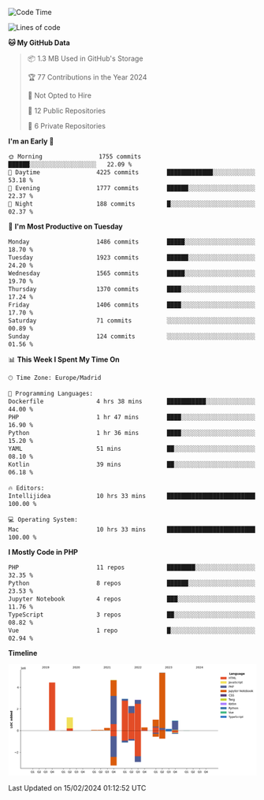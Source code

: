 <!--START_SECTION:waka-->
![Code Time](http://img.shields.io/badge/Code%20Time-43%20hrs%209%20mins-blue)

![Lines of code](https://img.shields.io/badge/From%20Hello%20World%20I%27ve%20Written-26.3%20million%20lines%20of%20code-blue)

**🐱 My GitHub Data** 

> 📦 1.3 MB Used in GitHub's Storage 
 > 
> 🏆 77 Contributions in the Year 2024
 > 
> 🚫 Not Opted to Hire
 > 
> 📜 12 Public Repositories 
 > 
> 🔑 6 Private Repositories 
 > 
**I'm an Early 🐤** 

```text
🌞 Morning                1755 commits        ██████░░░░░░░░░░░░░░░░░░░   22.09 % 
🌆 Daytime                4225 commits        █████████████░░░░░░░░░░░░   53.18 % 
🌃 Evening                1777 commits        ██████░░░░░░░░░░░░░░░░░░░   22.37 % 
🌙 Night                  188 commits         █░░░░░░░░░░░░░░░░░░░░░░░░   02.37 % 
```
📅 **I'm Most Productive on Tuesday** 

```text
Monday                   1486 commits        █████░░░░░░░░░░░░░░░░░░░░   18.70 % 
Tuesday                  1923 commits        ██████░░░░░░░░░░░░░░░░░░░   24.20 % 
Wednesday                1565 commits        █████░░░░░░░░░░░░░░░░░░░░   19.70 % 
Thursday                 1370 commits        ████░░░░░░░░░░░░░░░░░░░░░   17.24 % 
Friday                   1406 commits        ████░░░░░░░░░░░░░░░░░░░░░   17.70 % 
Saturday                 71 commits          ░░░░░░░░░░░░░░░░░░░░░░░░░   00.89 % 
Sunday                   124 commits         ░░░░░░░░░░░░░░░░░░░░░░░░░   01.56 % 
```


📊 **This Week I Spent My Time On** 

```text
🕑︎ Time Zone: Europe/Madrid

💬 Programming Languages: 
Dockerfile               4 hrs 38 mins       ███████████░░░░░░░░░░░░░░   44.00 % 
PHP                      1 hr 47 mins        ████░░░░░░░░░░░░░░░░░░░░░   16.90 % 
Python                   1 hr 36 mins        ████░░░░░░░░░░░░░░░░░░░░░   15.20 % 
YAML                     51 mins             ██░░░░░░░░░░░░░░░░░░░░░░░   08.10 % 
Kotlin                   39 mins             ██░░░░░░░░░░░░░░░░░░░░░░░   06.18 % 

🔥 Editors: 
Intellijidea             10 hrs 33 mins      █████████████████████████   100.00 % 

💻 Operating System: 
Mac                      10 hrs 33 mins      █████████████████████████   100.00 % 
```

**I Mostly Code in PHP** 

```text
PHP                      11 repos            ████████░░░░░░░░░░░░░░░░░   32.35 % 
Python                   8 repos             ██████░░░░░░░░░░░░░░░░░░░   23.53 % 
Jupyter Notebook         4 repos             ███░░░░░░░░░░░░░░░░░░░░░░   11.76 % 
TypeScript               3 repos             ██░░░░░░░░░░░░░░░░░░░░░░░   08.82 % 
Vue                      1 repo              █░░░░░░░░░░░░░░░░░░░░░░░░   02.94 % 
```



**Timeline**

![Lines of Code chart](https://raw.githubusercontent.com/danisoronellas/danisoronellas/main/assets/bar_graph.png)


 Last Updated on 15/02/2024 01:12:52 UTC
<!--END_SECTION:waka-->
